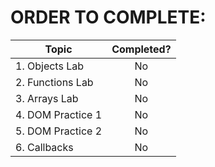 # ORDER TO COMPLETE:
| Topic         | Completed? 
| ------------- | :-----------:
| 1. Objects Lab | No |
| 2. Functions Lab | No
| 3. Arrays Lab | No
| 4. DOM Practice 1 | No
| 5. DOM Practice 2 | No
| 6. Callbacks | No
